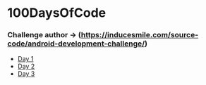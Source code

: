 # 100DaysOfCode

### Challenge author -> (https://inducesmile.com/source-code/android-development-challenge/)

* [Day 1](https://github.com/betaraybill/100DaysOfCode/tree/master/RandomNumbers)
* [Day 2](https://github.com/betaraybill/100DaysOfCode/tree/master/Login%20Form)
* [Day 3](https://github.com/betaraybill/100DaysOfCode/tree/master/SpinnerApp)
